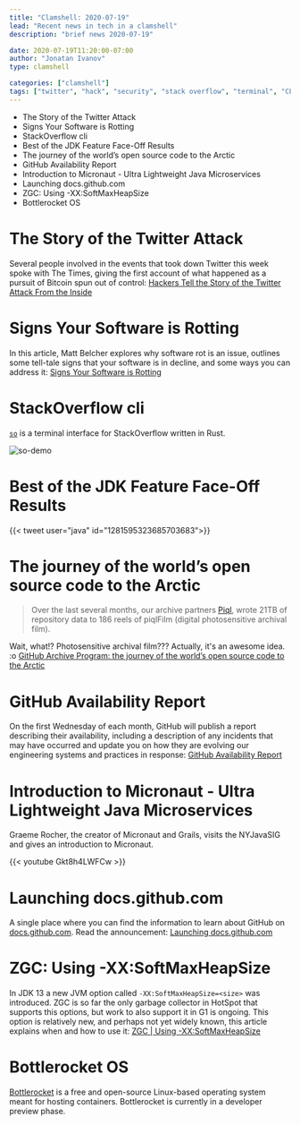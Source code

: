 ```yaml
---
title: "Clamshell: 2020-07-19"
lead: "Recent news in tech in a clamshell"
description: "brief news 2020-07-19"

date: 2020-07-19T11:20:00-07:00
author: "Jonatan Ivanov"
type: clamshell

categories: ["clamshell"]
tags: ["twitter", "hack", "security", "stack overflow", "terminal", "CLI", "Java", "JDK", "Open Source", "GitHub", "Micronaut", "ZGC"]
---
```


- The Story of the Twitter Attack
- Signs Your Software is Rotting
- StackOverflow cli
- Best of the JDK Feature Face-Off Results
- The journey of the world’s open source code to the Arctic
- GitHub Availability Report
- Introduction to Micronaut - Ultra Lightweight Java Microservices
- Launching docs.github.com
- ZGC: Using -XX:SoftMaxHeapSize
- Bottlerocket OS

<!--more-->

# The Story of the Twitter Attack

Several people involved in the events that took down Twitter this week spoke with The Times, giving the first account of what happened as a pursuit of Bitcoin spun out of control: [Hackers Tell the Story of the Twitter Attack From the Inside](https://www.nytimes.com/2020/07/17/technology/twitter-hackers-interview.html)

# Signs Your Software is Rotting

In this article, Matt Belcher explores why software rot is an issue, outlines some tell-tale signs that your software is in decline, and some ways you can address it: [Signs Your Software is Rotting](https://codurance.com/2020/06/09/signs-your-software-is-rotting/)

# StackOverflow cli

[`so`](https://github.com/samtay/so) is a terminal interface for StackOverflow written in Rust.

![so-demo](https://raw.githubusercontent.com/samtay/so/9478b5b382e9b4531613996441e33f4d31894ac1/assets/demo.gif)

# Best of the JDK Feature Face-Off Results

{{< tweet user="java" id="1281595323685703683">}}

# The journey of the world’s open source code to the Arctic

>Over the last several months, our archive partners [Piql](https://www.piql.com/), wrote 21TB of repository data to 186 reels of piqlFilm (digital photosensitive archival film).

Wait, what!? Photosensitive archival film??? Actually, it's an awesome idea. :o
[GitHub Archive Program: the journey of the world’s open source code to the Arctic](https://github.blog/2020-07-16-github-archive-program-the-journey-of-the-worlds-open-source-code-to-the-arctic/)

# GitHub Availability Report

On the first Wednesday of each month, GitHub will publish a report describing their availability, including a description of any incidents that may have occurred and update you on how they are evolving our engineering systems and practices in response: [GitHub Availability Report](https://github.blog/2020-07-08-introducing-the-github-availability-report/)

# Introduction to Micronaut - Ultra Lightweight Java Microservices

Graeme Rocher, the creator of Micronaut and Grails, visits the NYJavaSIG and gives an introduction to Micronaut.

{{< youtube Gkt8h4LWFCw >}}
<br>

# Launching docs.github.com

A single place where you can find the information to learn about GitHub on [docs.github.com](https://docs.github.com/).
Read the announcement: [Launching docs.github.com](https://github.blog/2020-07-01-launching-docs-github-com/)

# ZGC: Using -XX:SoftMaxHeapSize

In JDK 13 a new JVM option called `-XX:SoftMaxHeapSize=<size>` was introduced. ZGC is so far the only garbage collector in HotSpot that supports this options, but work to also support it in G1 is ongoing. This option is relatively new, and perhaps not yet widely known, this article explains when and how to use it: [ZGC | Using -XX:SoftMaxHeapSize](https://malloc.se/blog/zgc-softmaxheapsize)

# Bottlerocket OS

[Bottlerocket](https://github.com/bottlerocket-os/bottlerocket) is a free and open-source Linux-based operating system meant for hosting containers. Bottlerocket is currently in a developer preview phase.
